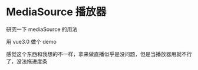 # MediaSource 播放器

研究一下 mediaSource 的用法

用 vue3.0 做个 demo

感觉这个东西和我想的不一样，拿来做直播似乎是没问题，但是当播放器用就不行了，没法拖进度条